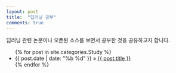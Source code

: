 ```yaml
---
layout: post
title:  "딥러닝 공부"
comments: true
---
```


딥러닝 관련 논문이나 오픈된 소스를 보면서 공부한 것을 공유하고자 합니다.

<div class="home">
  <ul class="post-list">
    {% for post in site.categories.Study %}
        <li>
            <span>{{ post.date | date: "%b %d" }}</span> » <a href="{{ site.baseurl}}{{ post.url }}">
            {{ post.title }}</a>
        </li>
    {% endfor %}
  </ul>
</div>
